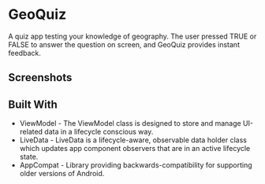 # GeoQuiz
A quiz app testing your knowledge of geography. The user pressed TRUE or FALSE to answer the question on screen, and GeoQuiz provides instant feedback.

## Screenshots

## Built With
  * ViewModel - The ViewModel class is designed to store and manage UI-related data in a lifecycle conscious way.
  * LiveData - LiveData is a lifecycle-aware, observable data holder class which updates app component observers that are in an active lifecycle state.
  * AppCompat - Library providing backwards-compatibility for supporting older versions of Android.


  
  


